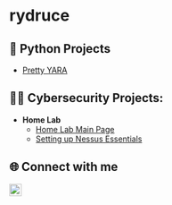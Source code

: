 <h1>rydruce</h1>

<h2>🐍 Python Projects</h2>

  - [Pretty YARA](https://github.com)

<h2>👨‍💻 Cybersecurity Projects:</h2>

- <b>Home Lab</b>
  - [Home Lab Main Page](https://github.com/rydruce/homelab)
  - [Setting up Nessus Essentials](https://github.com/rydruce/homelab)



<h2> 🌐 Connect with me</h2>

[<img align="left" alt="LinkedIn-RyanDruce | LinkedIn" width="22px" src="https://cdn.jsdelivr.net/npm/simple-icons@v3/icons/linkedin.svg" />][linkedin]

[linkedin]: https://www.linkedin.com/in/ryan-druce/
<!---
rydruce/rydruce is a ✨ special ✨ repository because its `README.md` (this file) appears on your GitHub profile.
You can click the Preview link to take a look at your changes.
--->
